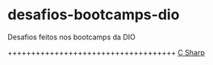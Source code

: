 # desafios-bootcamps-dio
Desafios feitos nos bootcamps da DIO

++++++++++++++++++++++++++++++++++++
[C Sharp](https://github.com/kennedy121/desafios-bootcamps-dio/tree/main/C%20Sharp)

